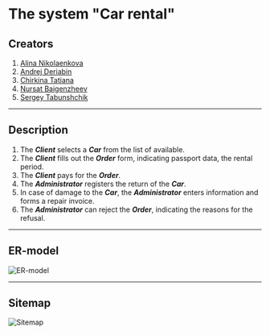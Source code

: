 The system "Car rental"
===========================
Сreators
---------------------------
1. [Alina Nikolaenkova](https://github.com/nikaalin)
2. [Andrej Deriabin](https://github.com/Aeeee)
3. [Chirkina Tatiana](https://github.com/ChirkinaTanya)
4. [Nursat Baigenzheev](https://github.com/Nursatb)
5. [Sergey Tabunshchik](https://github.com/JustRevolt)
***
Description
---------------------------
1. The ***Client*** selects a ***Car*** from the list of available.
2. The ***Client*** fills out the ***Order*** form, indicating passport data, the rental period.
3. The ***Client*** pays for the ***Order***.
4. The ***Administrator*** registers the return of the ***Car***.
5. In case of damage to the ***Car***, the ***Administrator*** enters information and forms a repair invoice.
6. The ***Administrator*** can reject the ***Order***, indicating the reasons for the refusal.
***
ER-model
--------------------------
![ER-model](https://user-images.githubusercontent.com/2338967/74326707-ebd38900-4d9b-11ea-9f30-42cb063da759.png)
***
Sitemap
--------------------------
![Sitemap](https://user-images.githubusercontent.com/38432080/74649787-4f412a80-5191-11ea-84b8-0eca153672ec.png)
